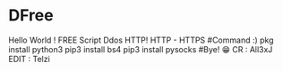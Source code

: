 # DFree
Hello World ! FREE Script Ddos HTTP! HTTP - HTTPS  #Command :) pkg install python3 pip3 install bs4 pip3 install pysocks  #Bye!  😁
CR : All3xJ
EDIT : Telzi 
